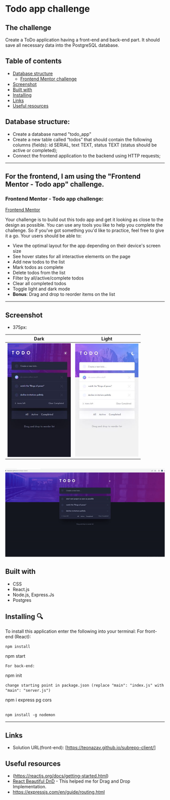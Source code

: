 # Todo app challenge

## The challenge

Create a ToDo application having a front-end and back-end part. It should save all necessary data into the PostgreSQL database.

## Table of contents

- [Database structure](#database-structure)
  - [Frontend Mentor challenge](#the-challenge)
- [Screenshot](#screenshot)
- [Built with](#built-with)
- [Installing](#Installing)
- [Links](#Links)
- [Useful resources](#Useful-resources)

## Database structure:

- Create a database named "todo_app"
- Create a new table called “todos” that should contain the following columns (fields): id SERIAL, text TEXT, status TEXT (status should be active or completed);
- Connect the frontend application to the backend using HTTP requests;

---

## For the frontend, I am using the "Frontend Mentor - Todo app" challenge.

### Frontend Mentor - Todo app challenge:

[Frontend Mentor](https://www.frontendmentor.io)

Your challenge is to build out this todo app and get it looking as close to the design as possible.
You can use any tools you like to help you complete the challenge. So if you've got something you'd like to practice, feel free to give it a go.
Your users should be able to:

- View the optimal layout for the app depending on their device's screen size
- See hover states for all interactive elements on the page
- Add new todos to the list
- Mark todos as complete
- Delete todos from the list
- Filter by all/active/complete todos
- Clear all completed todos
- Toggle light and dark mode
- **Bonus**: Drag and drop to reorder items on the list

---

## Screenshot

- 375px:

| Dark                                           | Light                                           |
| ---------------------------------------------- | ----------------------------------------------- |
| <img src="/375px-dark.JPG" width="200"> | <img src="/375px-light.JPG" width="200"> |

## ![1440px](/todogif.gif)

## Built with

- CSS
- React.js
- Node.js, Express.Js
- Postgres

## Installing 🔍

To install this application enter the following into your terminal:
For front-end (React):
```
npm install

```
npm start
```
For back-end:

```
npm init

```
change starting point in package.json (replace "main": "index.js" with "main": "server.js")

```
npm i express pg cors

```

npm install -g nodemon
```
---

## Links

- Solution URL(front-end): [https://teonazav.github.io/subrepo-client/]

## Useful resources

- (https://reactjs.org/docs/getting-started.html)
- [React Beautiful DnD](https://github.com/atlassian/react-beautiful-dnd) - This helped me for Drag and Drop Implementation.
- https://expressjs.com/en/guide/routing.html
